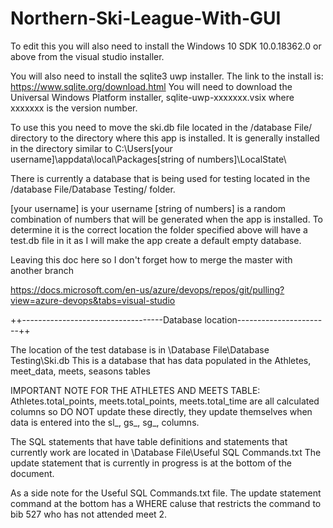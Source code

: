 # Northern-Ski-League-With-GUI

To edit this you will also need to install the Windows 10 SDK 10.0.18362.0 or above from the visual studio installer.

You will also need to install the sqlite3 uwp installer.  The link to the install is: https://www.sqlite.org/download.html
You will need to download the Universal Windows Platform installer, sqlite-uwp-xxxxxxx.vsix where xxxxxxx is the version number.

To use this you need to move the ski.db file located in the /database File/ directory to the directory where this app is installed.  It is generally installed in the directory similar to
C:\Users\[your username]\appdata\local\Packages\[string of numbers]\LocalState\

There is currently a database that is being used for testing located in the /database File/Database Testing/ folder.

[your username] is your username
[string of numbers] is a random combination of numbers that will be generated when the app is installed.  To determine it is the correct location the folder specified above will 
have a test.db file in it as I will make the app create a default empty database.


Leaving this doc here so I don't forget how to merge the master with another branch

https://docs.microsoft.com/en-us/azure/devops/repos/git/pulling?view=azure-devops&tabs=visual-studio




++-----------------------------------Database location-----------------------++

The location of the test database is in \Database File\Database Testing\Ski.db
This is a database that has data populated in the Athletes, meet_data, meets, seasons tables

IMPORTANT NOTE FOR THE ATHLETES AND MEETS TABLE:
Athletes.total_points, meets.total_points, meets.total_time are all calculated columns so DO NOT update these directly,
they update themselves when data is entered into the sl_, gs_, sg_, columns.

The SQL statements that have table definitions and statements that currently work are located in \Database File\Useful SQL Commands.txt
The update statement that is currently in progress is at the bottom of the document.

As a side note for the Useful SQL Commands.txt file.  The update statement command at the bottom has a WHERE caluse that restricts the command to 
bib 527 who has not attended meet 2. 
